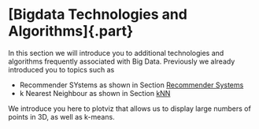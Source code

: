 # [Bigdata Technologies and Algorithms]{.part}

In this section we will introduce you to additional technologies and
algorithms frequently associated with Big Data. Previously we already
introduced you to topics such as

* Recommender SYstems as shown in Section [Recommender Systems](#s-recommender)
* k Nearest Neighbour as shown in Section [kNN](#s-knn)

We introduce you here to plotviz that allows us to display large
numbers of points in 3D, as well as k-means.
